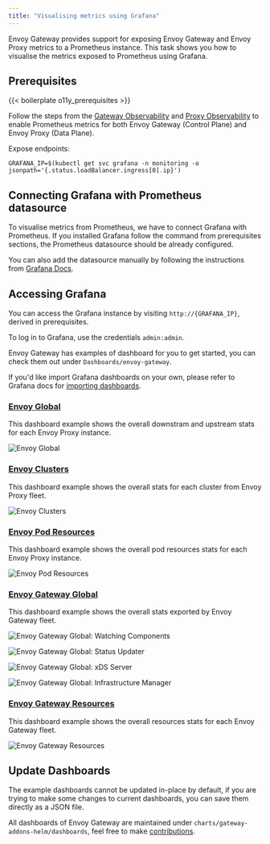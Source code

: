 ```yaml
---
title: "Visualising metrics using Grafana"
---
```


Envoy Gateway provides support for exposing Envoy Gateway and Envoy Proxy metrics to a Prometheus instance.
This task shows you how to visualise the metrics exposed to Prometheus using Grafana.

## Prerequisites

{{< boilerplate o11y_prerequisites >}}

Follow the steps from the [Gateway Observability](../gateway-observability) and [Proxy Observability](../proxy-observability#metrics) to enable Prometheus metrics
for both Envoy Gateway (Control Plane) and Envoy Proxy (Data Plane).

Expose endpoints:

```shell
GRAFANA_IP=$(kubectl get svc grafana -n monitoring -o jsonpath='{.status.loadBalancer.ingress[0].ip}')
```

## Connecting Grafana with Prometheus datasource

To visualise metrics from Prometheus, we have to connect Grafana with Prometheus. If you installed Grafana follow the command
from prerequisites sections, the Prometheus datasource should be already configured.

You can also add the datasource manually by following the instructions from [Grafana Docs](https://grafana.com/docs/grafana/latest/datasources/prometheus/configure-prometheus-data-source/).

## Accessing Grafana

You can access the Grafana instance by visiting `http://{GRAFANA_IP}`, derived in prerequisites.

To log in to Grafana, use the credentials `admin:admin`.

Envoy Gateway has examples of dashboard for you to get started, you can check them out under `Dashboards/envoy-gateway`.

If you'd like import Grafana dashboards on your own, please refer to Grafana docs for [importing dashboards](https://grafana.com/docs/grafana/latest/dashboards/manage-dashboards/#import-a-dashboard).

### [Envoy Global](https://raw.githubusercontent.com/envoyproxy/gateway/main/charts/gateway-addons-helm/dashboards/envoy-global.json)

This dashboard example shows the overall downstram and upstream stats for each Envoy Proxy instance.

![Envoy Global](/img/envoy-global-dashboard.png)

### [Envoy Clusters](https://raw.githubusercontent.com/envoyproxy/gateway/main/charts/gateway-addons-helm/dashboards/envoy-clusters.json)

This dashboard example shows the overall stats for each cluster from Envoy Proxy fleet.

![Envoy Clusters](/img/envoy-clusters-dashboard.png)

### [Envoy Pod Resources](https://raw.githubusercontent.com/envoyproxy/gateway/main/charts/gateway-addons-helm/dashboards/envoy-pod-resource.json)

This dashboard example shows the overall pod resources stats for each Envoy Proxy instance.

![Envoy Pod Resources](/img/envoy-pod-resources-dashboard.png)

### [Envoy Gateway Global](https://raw.githubusercontent.com/envoyproxy/gateway/main/charts/gateway-addons-helm/dashboards/envoy-gateway-global.json)

This dashboard example shows the overall stats exported by Envoy Gateway fleet.

![Envoy Gateway Global: Watching Components](/img/envoy-gateway-global-watching-components.png)

![Envoy Gateway Global: Status Updater](/img/envoy-gateway-global-status-updater.png)

![Envoy Gateway Global: xDS Server](/img/envoy-gateway-global-xds-server.png)

![Envoy Gateway Global: Infrastructure Manager](/img/envoy-gateway-global-infra-manager.png)

### [Envoy Gateway Resources](https://raw.githubusercontent.com/envoyproxy/gateway/main/charts/gateway-addons-helm/dashboards/envoy-gateway-resource.json)

This dashboard example shows the overall resources stats for each Envoy Gateway fleet.

![Envoy Gateway Resources](/img/envoy-gateway-resources-dashboard.png)

## Update Dashboards

The example dashboards cannot be updated in-place by default, if you are trying to
make some changes to current dashboards, you can save them directly as a JSON file.

All dashboards of Envoy Gateway are maintained under `charts/gateway-addons-helm/dashboards`, 
feel free to make [contributions](../../../contributions/CONTRIBUTING).
